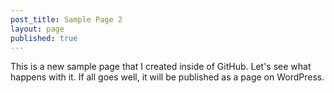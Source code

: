 ```yaml
---
post_title: Sample Page 2
layout: page
published: true
---
```

This is a new sample page that I created inside of GitHub. Let's see what happens with it. If all goes well, it will be published as a page on WordPress.
